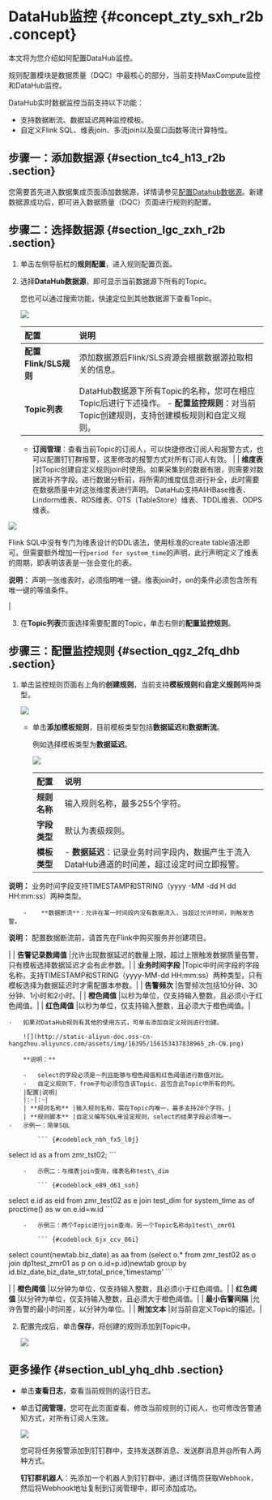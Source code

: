 # DataHub监控 {#concept_zty_sxh_r2b .concept}

本文将为您介绍如何配置DataHub监控。

规则配置模块是数据质量（DQC）中最核心的部分，当前支持MaxCompute监控和DataHub监控。

DataHub实时数据监控当前支持以下功能：

-   支持数据断流、数据延迟两种监控模板。
-   自定义Flink SQL、维表join、多流join以及窗口函数等流计算特性。

## 步骤一：添加数据源 {#section_tc4_h13_r2b .section}

您需要首先进入数据集成页面添加数据源，详情请参见[配置Datahub数据源](intl.zh-CN/使用指南/数据集成/数据源配置/配置DataHub数据源.md#)。新建数据源成功后，即可进入数据质量（DQC）页面进行规则的配置。

## 步骤二：选择数据源 {#section_lgc_zxh_r2b .section}

1.  单击左侧导航栏的**规则配置**，进入规则配置页面。
2.  选择**DataHub数据源**，即可显示当前数据源下所有的Topic。

    您也可以通过搜索功能，快速定位到其他数据源下查看Topic。

    ![](http://static-aliyun-doc.oss-cn-hangzhou.aliyuncs.com/assets/img/16395/15615343788777_zh-CN.png)

    |配置|说明|
    |:-|:-|
    | **配置Flink/SLS规则** |添加数据源后Flink/SLS资源会根据数据源拉取相关的信息。|
    | **Topic列表** |DataHub数据源下所有Topic的名称，您可在相应Topic后进行下述操作。     -    **配置监控规则**：对当前Topic创建规则，支持创建模板规则和自定义规则。
    -    **订阅管理**：查看当前Topic的订阅人，可以快捷修改订阅人和报警方式，也可以配置钉钉群报警，这里修改的报警方式对所有订阅人有效。
 |
    | **维度表** |对Topic创建自定义规则join时使用。如果采集到的数据有限，则需要对数据流补齐字段。进行数据分析前，将所需的维度信息进行补全，此时需要在数据质量中对这张维度表进行声明。 DataHub支持AliHBase维表、Lindorm维表、RDS维表、OTS（TableStore）维表、TDDL维表、ODPS维表。

![](http://static-aliyun-doc.oss-cn-hangzhou.aliyuncs.com/assets/img/16395/156153437838960_zh-CN.png)

 Flink SQL中没有专门为维表设计的DDL语法，使用标准的create table语法即可。但需要额外增加一行`period for system_time`的声明，此行声明定义了维表的周期，即表明该表是一张会变化的表。

 **说明：** 声明一张维表时，必须指明唯一键。维表join时，on的条件必须包含所有唯一键的等值条件。

 |

3.  在**Topic列表**页面选择需要配置的Topic，单击右侧的**配置监控规则**。

## 步骤三：配置监控规则 {#section_qgz_2fq_dhb .section}

1.  单击监控规则页面右上角的**创建规则**，当前支持**模板规则**和**自定义规则**两种类型。

    ![](http://static-aliyun-doc.oss-cn-hangzhou.aliyuncs.com/assets/img/16395/156153437841158_zh-CN.png)

    -   单击**添加模板规则**，目前模板类型包括**数据延迟**和**数据断流**。

        例如选择模板类型为**数据延迟**。

        ![](http://static-aliyun-doc.oss-cn-hangzhou.aliyuncs.com/assets/img/16395/156153437838963_zh-CN.png)

        |配置|说明|
        |:-|:-|
        | **规则名称** |输入规则名称，最多255个字符。|
        | **字段类型** |默认为表级规则。|
        | **模板类型** |         -    **数据延迟**：记录业务时间字段内，数据产生于流入DataHub通道的时间差，超过设定时间立即报警。

**说明：** 业务时间字段支持TIMESTAMP和STRING（yyyy -MM -dd H dd HH:mm:ss）两种类型。

        -    **数据断流**：允许在某一时间段内没有数据流入，当超过允许时间，则触发告警。

**说明：** 配置数据断流前，请首先在Flink中购买服务并创建项目。

 |
        | **告警记录数阈值** |允许出现数据延迟的数量上限，超过上限触发数据质量告警，只有模板选择数据延迟才会有此参数。|
        | **业务时间字段** |Topic中时间字段的字段名称，支持TIMESTAMP和STRING（yyyy-MM-dd HH:mm:ss）两种类型，只有模板选择为数据延迟时才需配置本参数。|
        | **告警频次** |告警频次包括10分钟、30分钟、1小时和2小时。|
        | **橙色阈值** |以秒为单位，仅支持输入整数，且必须小于红色阈值。|
        | **红色阈值** |以秒为单位，仅支持输入整数，且必须大于橙色阈值。|

    -   如果对DataHub规则有其他的使用方式，可单击添加自定义规则进行创建。

        ![](http://static-aliyun-doc.oss-cn-hangzhou.aliyuncs.com/assets/img/16395/156153437838965_zh-CN.png)

        **说明：** 

        -   select的字段必须是一列且能够与橙色阈值和红色阈值进行数值对比。
        -   自定义规则下，from子句必须包含该Topic，且包含此Topic中所有的列。
        |配置|说明|
        |:-|:-|
        | **规则名称** |输入规则名称，需在Topic内唯一，最多支持20个字符。|
        | **规则脚本** |自定义编写SQL来设定规则，select的结果字段必须唯一。         -   示例一：简单SQL

            ``` {#codeblock_nbh_fx5_l0j}
select id as a from zmr_tst02;
            ```

        -   示例二：与维表join查询，维表名称test\_dim

            ``` {#codeblock_e89_d61_soh}
select e.id as eid
from zmr_test02 as e 
join test_dim for system_time as of proctime() as w 
on e.id=w.id
            ```

        -   示例三：两个Topic进行join查询，另一个Topic名称dp1test\_zmr01

            ``` {#codeblock_6jx_ccv_06i}
select count(newtab.biz_date) as aa
from (select o.*
from zmr_test02 as o
join dp1test_zmr01 as p
on o.id=p.id)newtab
group by id.biz_date,biz_date_str,total_price,'timestamp'
            ```

 |
        | **橙色阈值** |以分钟为单位，仅支持输入整数，且必须小于红色阈值。|
        | **红色阈值** |以分钟为单位，仅支持输入整数，且必须大于橙色阈值。|
        | **最小告警间隔** |允许告警的最小时间差，以分钟为单位。|
        | **附加文本** |对当前自定义Topic的描述。|

2.  配置完成后，单击**保存**，将创建的规则添加到Topic中。

    ![](http://static-aliyun-doc.oss-cn-hangzhou.aliyuncs.com/assets/img/16395/156153437941160_zh-CN.png)


## 更多操作 {#section_ubl_yhq_dhb .section}

-   单击**查看日志**，查看当前规则的运行日志。
-   单击**订阅管理**，您可在此页面查看、修改当前规则的订阅人，也可修改告警通知方式，对所有订阅人生效。

    ![](http://static-aliyun-doc.oss-cn-hangzhou.aliyuncs.com/assets/img/16395/156153437938967_zh-CN.png)

    您可将任务报警添加到钉钉群中，支持发送群消息、发送群消息并@所有人两种方式。

     **钉钉群机器人**：先添加一个机器人到钉钉群中，通过详情页获取Webhook，然后将Webhook地址复制到订阅管理中，即可添加成功。



